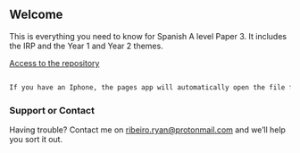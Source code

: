## Welcome 

This is everything you need to know for Spanish A level Paper 3. It includes the IRP and the Year 1 and Year 2 themes.

[Access to the repository](https://github.com/ryan-ribeiro/SPANISH-/settings/pages)

```markdown

If you have an Iphone, the pages app will automatically open the file for you. If you want to open the files somewhere else, you need to use this [website] https://cloudconvert.com/pages-to-doc to convert from pages file format to DOC.
```

### Support or Contact

Having trouble? Contact me on ribeiro.ryan@protonmail.com and we’ll help you sort it out.
